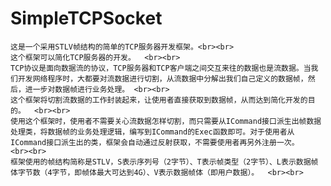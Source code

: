 # SimpleTCPSocket
    这是一个采用STLV帧结构的简单的TCP服务器开发框架。<br><br>
    这个框架可以简化TCP服务器的开发。  <br><br>
    TCP协议是面向数据流的协议，TCP服务器和TCP客户端之间交互来往的数据也是流数据。当我们开发网络程序时，大都要对流数据进行切割，从流数据中分解出我们自己定义的数据帧，然后，进一步对数据帧进行业务处理。 <br><br> 
    这个框架将切割流数据的工作封装起来，让使用者直接获取到数据帧，从而达到简化开发的目的。  <br><br>
    使用这个框架时，使用者不需要关心流数据怎样切割，而只需要从ICommand接口派生出帧数据处理类，将数据帧的业务处理逻辑，编写到ICommand的Exec函数即可。对于使用者从ICommand接口派生出的类，框架会自动通过反射获取，不需要使用者再另外注册一次。  <br><br>
    框架使用的帧结构简称是STLV，S表示序列号（2字节）、T表示帧类型（2字节）、L表示数据帧体字节数（4字节，即帧体最大可达到4G）、V表示数据帧体（即用户数据）。  <br><br>
